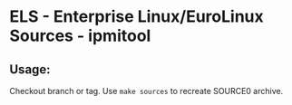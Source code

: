 # ELS - Enterprise Linux/EuroLinux Sources - ipmitool
 
## Usage:
  Checkout branch or tag. Use `make sources` to recreate  SOURCE0 archive.
